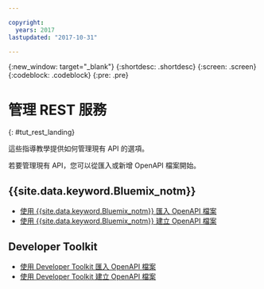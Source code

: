 ```yaml
---

copyright:
  years: 2017
lastupdated: "2017-10-31"

---
```



{:new_window: target="_blank"}
{:shortdesc: .shortdesc}
{:screen: .screen}
{:codeblock: .codeblock}
{:pre: .pre}

# 管理 REST 服務
{: #tut_rest_landing}

這些指導教學提供如何管理現有 API 的選項。

若要管理現有 API，您可以從匯入或新增 OpenAPI 檔案開始。

## {{site.data.keyword.Bluemix_notm}}

- [使用 {{site.data.keyword.Bluemix_notm}} 匯入 OpenAPI 檔案](tut_import_openapi_rest_bm.html)
- [使用 {{site.data.keyword.Bluemix_notm}} 建立 OpenAPI 檔案](tut_add_openapi_rest_bm.html)

## Developer Toolkit

- [使用 Developer Toolkit 匯入 OpenAPI 檔案](tut_import_openapi_rest_tk.html)
- [使用 Developer Toolkit 建立 OpenAPI 檔案](tut_add_openapi_rest_tk.html)










